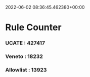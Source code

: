 2022-06-02 08:36:45.462380+00:00
# Rule Counter 
 ### UCATE : 427417

 ### Veneto : 18232

 ### Allowlist : 13923